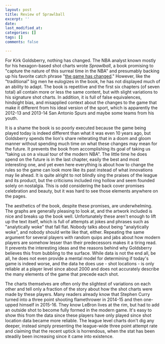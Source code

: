 ```yaml
---
layout: post
title: Review of Sprawlball
excerpt: ''
date: 
last_modified_at: 
categories: []
tags: []
comments: false

---
```

For Kirk Goldsberry, nothing has changed. The NBA analyst known mostly for his hexagon-based shot charts wrote _Sprawlball_, a book promising to "capture the nature of this surreal time in the NBA" and presumably backing up his favorite catch phrase "[the game has changed](https://twitter.com/kirkgoldsberry/status/1250764411041652736)." However, like the "traditional" big men he eulogizes in the book, he has not displayed much of an ability to adapt. The book is repetitive and the first six chapters (of seven total) all contain more or less the same content, but with slight variations to his signature shot charts. In addition, it is full of false equivalences, hindsight bias, and misapplied context about the changes to the game that make it different from his ideal version of the sport, which is apparently the 2012-13 and 2013-14 San Antonio Spurs and maybe some teams from his youth.

It is a shame the book is so poorly executed because the game being played today is indeed different than what it was even 10 years ago, but Goldsberry spends the lion's share reiterating that in a doom and gloom manner without spending much time on what these changes may mean for the future. It prevents the book from accomplishing its goal of taking us "taking us on a visual tour of the modern NBA". The little time he does spend on the future is in the last chapter, easily the best and most interesting one, and yet even here everything is about how to change the rules so the game can look more like its past instead of what innovations may lie ahead. It is quite alright to not blindly sing the praises of the league and its product, but the criticisms included ring hollow and seem founded solely on nostalgia. This is odd considering the back cover promises celebration and beauty, but it was hard to see those elements anywhere on the pages.

The aesthetics of the book, despite these promises, are underwhelming. The graphs are generally pleasing to look at, and the artwork included is nice and breaks up the book well. Unfortunately these aren't enough to lift up the text itself, which is full of attempts at jokes and phrases such as "analytically woke" that fall flat. Nobody talks about being "analytically woke", and nobody should write like that, either. Repeating the same argument for several players with random quips and jabs about how modern players are somehow lesser than their predecessors makes it a tiring read. It prevents the interesting ideas and the reasons behind why Goldsberry believes this from bubbling to the surface. While data is not the end all, be all, he does not even provide a mental model for determining if today's game is indeed worse, and the data he does use - shot locations - is only reliable at a player level since about 2000 and does not accurately describe the many elements of the game that precede each shot. 

The charts themselves are often only the slightest of variations on each other and tell only a fraction of the story about how the shot charts were made by these players. Many readers already know that Stephen Curry turned into a three point shooting flamethrower in 2014-15 and then one-upped himself in 2015-16. They know LeBron lives at the rim, but had to add an outside shot to become fully formed in the modern game. It's easy to show this from the data since these players have only played since shot location data became more reliable. The league level charts don't dig any deeper, instead simply presenting the league-wide three point attempt rate and claiming that the recent uptick is horrendous, when the stat has been steadily been increasing since it came into existence. 